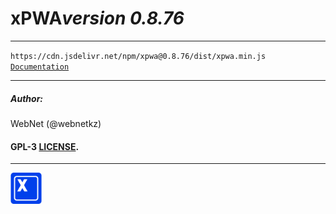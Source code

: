 <h1 style="display: flex; align-items: center;">
    xPWA 
    <i>version 0.8.76</i>
</h1>
<hr>
<code>https://cdn.jsdelivr.net/npm/xpwa@0.8.76/dist/xpwa.min.js</code>
<br>
<code><a href="https://xpwa.webnet.kz">Documentation</a></code>
<hr>
<h5>Author:</h5>
<p>WebNet (@webnetkz)</p>
<h4>GPL-3 <a href="LICENSE">LICENSE</a>.</h4>
<hr>
<img src="./logo.png" width="50px;" style="width: 50px;">



